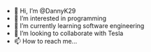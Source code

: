 - 👋 Hi, I’m @DannyK29
- 👀 I’m interested in programming
- 🌱 I’m currently learning software engineering
- 💞️ I’m looking to collaborate with Tesla
- 📫 How to reach me...

<!---
DannyK29/DannyK29 is a ✨ special ✨ repository because its `README.md` (this file) appears on your GitHub profile.
You can click the Preview link to take a look at your changes.
--->
